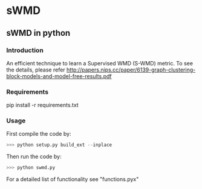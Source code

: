 # sWMD
## sWMD in python


### Introduction

An efficient technique to learn a Supervised WMD (S-WMD) metric. To see the details, please refer http://papers.nips.cc/paper/6139-graph-clustering-block-models-and-model-free-results.pdf



### Requirements

pip install -r requirements.txt



### Usage

First compile the code by:

```python
>>> python setup.py build_ext --inplace

```
Then run the code by:

```python
>>> python swmd.py

```

For a detailed list of functionality see "functions.pyx"
